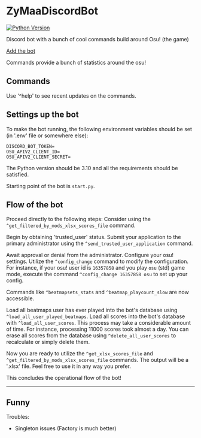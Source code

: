 # ZyMaaDiscordBot
[![Python Version](https://img.shields.io/badge/Python-3.10-blue.svg)](https://www.python.org/downloads/release/python-310/)

Discord bot with a bunch of cool commands build around Osu! (the game)

[Add the bot](https://discord.com/oauth2/authorize?client_id=1147875605052915823&permissions=8&scope=bot)

Commands provide a bunch of statistics around the osu!

## Commands

Use '^help' to see recent updates on the commands.

## Settings up the bot

To make the bot running, the following environment variables should be set (in '.env' file or somewhere else):

```
DISCORD_BOT_TOKEN=
OSU_APIV2_CLIENT_ID=
OSU_APIV2_CLIENT_SECRET=
```

The Python version should be 3.10 and all the requirements should be satisfied.

Starting point of the bot is `start.py`.


## Flow of the bot

Proceed directly to the following steps:
Consider using the `^get_filtered_by_mods_xlsx_scores_file` command.

Begin by obtaining 'trusted_user' status.
Submit your application to the primary administrator using the
`^send_trusted_user_application` command.

Await approval or denial from the administrator.
Configure your osu! settings.
Utilize the `^config_change` command to modify the configuration.
For instance, if your osu! user id is `16357858` and you play `osu` (std) game mode,
execute the command `^config_change 16357858 osu` to set up your config.

Commands like `^beatmapsets_stats` and `^beatmap_playcount_slow` are now accessible.

Load all beatmaps user has ever played into the bot's database using
`^load_all_user_played_beatmaps`.
Load all scores into the bot's database with `^load_all_user_scores`.
This process may take a considerable amount of time.
For instance, processing 11000 scores took almost a day.
You can erase all scores from the database using `^delete_all_user_scores`
to recalculate or simply delete them.

Now you are ready to utilize the
`^get_xlsx_scores_file` and `^get_filtered_by_mods_xlsx_scores_file` commands.
The output will be a '.xlsx' file.
Feel free to use it in any way you prefer.

This concludes the operational flow of the bot!

---
## Funny

Troubles:
- Singleton issues (Factory is much better)
